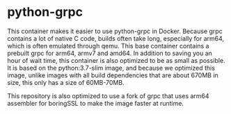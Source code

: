 # python-grpc

This container makes it easier to use python-grpc in Docker. Because grpc contains a lot of native C code,
builds often take long, especially for arm64, which is often emulated through qemu.
This base container contains a prebuilt grpc for arm64, armv7 and amd64. In addition to saving you an hour of wait time,
this container is also optimized to be as small as possible. It is based on the python:3.7-slim image,
and because we optimized this image, unlike images with all build dependencies that are about 670MB in size,
this only has a size of 60MB-70MB.

This repository is also optimized to use a fork of grpc that uses arm64 assembler for boringSSL to make the image faster at runtime.

